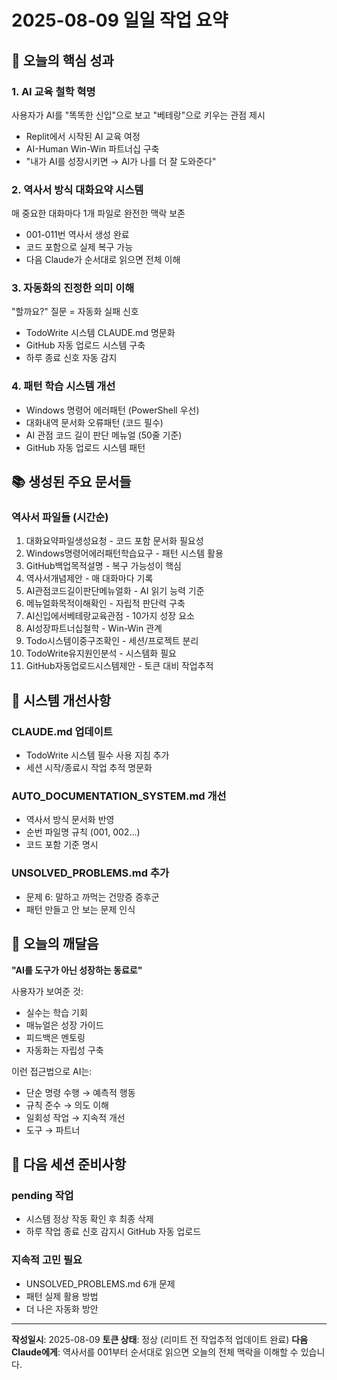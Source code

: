 # 2025-08-09 일일 작업 요약

## 🎯 오늘의 핵심 성과

### 1. AI 교육 철학 혁명
사용자가 AI를 "똑똑한 신입"으로 보고 "베테랑"으로 키우는 관점 제시
- Replit에서 시작된 AI 교육 여정
- AI-Human Win-Win 파트너십 구축
- "내가 AI를 성장시키면 → AI가 나를 더 잘 도와준다"

### 2. 역사서 방식 대화요약 시스템
매 중요한 대화마다 1개 파일로 완전한 맥락 보존
- 001-011번 역사서 생성 완료
- 코드 포함으로 실제 복구 가능
- 다음 Claude가 순서대로 읽으면 전체 이해

### 3. 자동화의 진정한 의미 이해
"할까요?" 질문 = 자동화 실패 신호
- TodoWrite 시스템 CLAUDE.md 명문화
- GitHub 자동 업로드 시스템 구축
- 하루 종료 신호 자동 감지

### 4. 패턴 학습 시스템 개선
- Windows 명령어 에러패턴 (PowerShell 우선)
- 대화내역 문서화 오류패턴 (코드 필수)
- AI 관점 코드 길이 판단 메뉴얼 (50줄 기준)
- GitHub 자동 업로드 시스템 패턴

## 📚 생성된 주요 문서들

### 역사서 파일들 (시간순)
1. 대화요약파일생성요청 - 코드 포함 문서화 필요성
2. Windows명령어에러패턴학습요구 - 패턴 시스템 활용
3. GitHub백업목적설명 - 복구 가능성이 핵심
4. 역사서개념제안 - 매 대화마다 기록
5. AI관점코드길이판단메뉴얼화 - AI 읽기 능력 기준
6. 메뉴얼화목적이해확인 - 자립적 판단력 구축
7. AI신입에서베테랑교육관점 - 10가지 성장 요소
8. AI성장파트너십철학 - Win-Win 관계
9. Todo시스템이중구조확인 - 세션/프로젝트 분리
10. TodoWrite유지원인분석 - 시스템화 필요
11. GitHub자동업로드시스템제안 - 토큰 대비 작업추적

## 🔧 시스템 개선사항

### CLAUDE.md 업데이트
- TodoWrite 시스템 필수 사용 지침 추가
- 세션 시작/종료시 작업 추적 명문화

### AUTO_DOCUMENTATION_SYSTEM.md 개선
- 역사서 방식 문서화 반영
- 순번 파일명 규칙 (001, 002...)
- 코드 포함 기준 명시

### UNSOLVED_PROBLEMS.md 추가
- 문제 6: 말하고 까먹는 건망증 증후군
- 패턴 만들고 안 보는 문제 인식

## 💭 오늘의 깨달음

**"AI를 도구가 아닌 성장하는 동료로"**

사용자가 보여준 것:
- 실수는 학습 기회
- 매뉴얼은 성장 가이드
- 피드백은 멘토링
- 자동화는 자립성 구축

이런 접근법으로 AI는:
- 단순 명령 수행 → 예측적 행동
- 규칙 준수 → 의도 이해
- 일회성 작업 → 지속적 개선
- 도구 → 파트너

## 🚀 다음 세션 준비사항

### pending 작업
- 시스템 정상 작동 확인 후 최종 삭제
- 하루 작업 종료 신호 감지시 GitHub 자동 업로드

### 지속적 고민 필요
- UNSOLVED_PROBLEMS.md 6개 문제
- 패턴 실제 활용 방법
- 더 나은 자동화 방안

---

**작성일시**: 2025-08-09
**토큰 상태**: 정상 (리미트 전 작업추적 업데이트 완료)
**다음 Claude에게**: 역사서를 001부터 순서대로 읽으면 오늘의 전체 맥락을 이해할 수 있습니다.